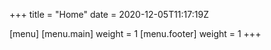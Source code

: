 +++
title = "Home"
date = 2020-12-05T11:17:19Z

[menu]
  [menu.main]
    weight = 1
  [menu.footer]
    weight = 1
+++